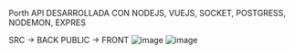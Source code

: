 Porth
API DESARROLLADA CON NODEJS, VUEJS, SOCKET, POSTGRESS, NODEMON, EXPRES

SRC -> BACK
PUBLIC -> FRONT
![image](https://user-images.githubusercontent.com/66215972/152653638-5589690f-1cd1-4c6e-80b1-71725efcb883.png)
![image](https://user-images.githubusercontent.com/66215972/152653661-87af936a-8f7b-4575-b043-e9817b1ea401.png)

